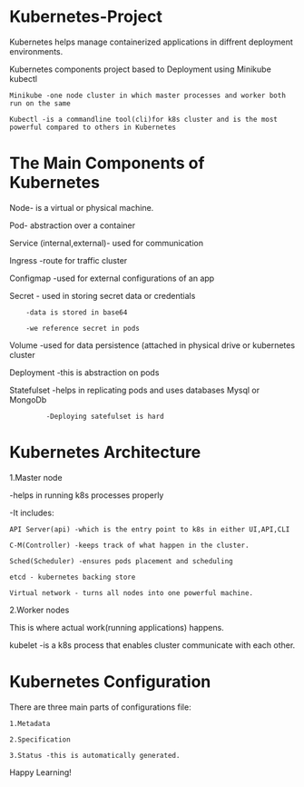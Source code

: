 # Kubernetes-Project

Kubernetes helps manage containerized applications in diffrent deployment environments.

Kubernetes components project based to Deployment using Minikube kubectl
```
Minikube -one node cluster in which master processes and worker both run on the same

Kubectl -is a commandline tool(cli)for k8s cluster and is the most powerful compared to others in Kubernetes
```
# The Main Components of Kubernetes

 Node- is a  virtual or physical machine.
 
 Pod- abstraction over a container
 
 Service (internal,external)- used for communication
 
 Ingress -route for traffic  cluster
 
 Configmap -used for external configurations of an app
 
 Secret - used in storing secret data or credentials
 
        -data is stored in base64
        
        -we reference secret in pods
 
 Volume -used for data persistence (attached in physical drive or kubernetes cluster
 
 Deployment -this is abstraction on pods
 
 Statefulset -helps in replicating pods and uses databases Mysql or MongoDb
 
             -Deploying satefulset is hard

# Kubernetes Architecture

 1.Master node
 
 -helps in running k8s processes properly
 
 -It includes:
 
 ```
 API Server(api) -which is the entry point to k8s in either UI,API,CLI
 
 C-M(Controller) -keeps track of what happen in the cluster.
 
 Sched(Scheduler) -ensures pods placement and scheduling 
 
 etcd - kubernetes backing store
 
 Virtual network - turns all nodes into one powerful machine.
```
2.Worker nodes

This is where actual work(running applications) happens.

kubelet -is a k8s process that enables cluster communicate with each other.

# Kubernetes Configuration

 There are three main parts of  configurations file:
 ```
 1.Metadata
 
 2.Specification
 
 3.Status -this is automatically generated.
 ```
 

Happy Learning!
